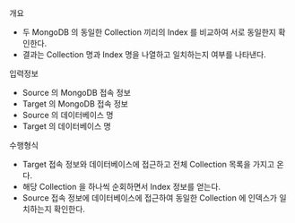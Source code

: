
개요 
- 두 MongoDB 의 동일한 Collection 끼리의 Index 를 비교하여 서로 동일한지 확인한다. 
- 결과는 Collection 명과 Index 명을 나열하고 일치하는지 여부를 나타낸다. 

입력정보 
- Source 의 MongoDB 접속 정보 
- Target 의 MongoDB 접속 정보 
- Source 의 데이터베이스 명 
- Target 의 데이터베이스 명 


수행형식
- Target 접속 정보와 데이터베이스에 접근하고 전체 Collection 목록을 가지고 온다. 
- 해당 Collection 을 하나씩 순회하면서 Index 정보를 얻는다. 
- Source 접속 정보에 데이터베이스에 접근하여 동일한 Collection 에 인덱스가 일치하는지 확인한다. 

